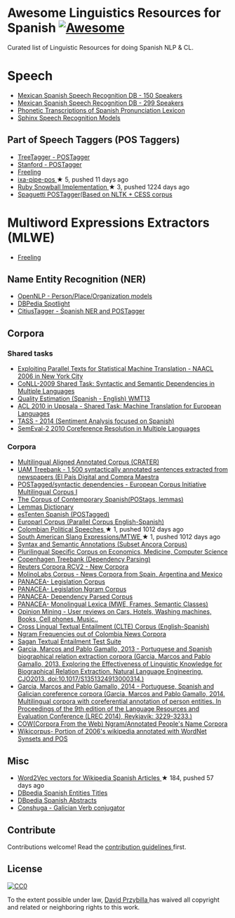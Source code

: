 <h1>
 Awesome Linguistics Resources for Spanish
 <a href="https://github.com/sindresorhus/awesome">
  <img alt="Awesome" src="https://cdn.rawgit.com/sindresorhus/awesome/d7305f38d29fed78fa85652e3a63e154dd8e8829/media/badge.svg"/>
 </a>
</h1>
<p>
 Curated list of Linguistic Resources for doing Spanish NLP & CL.
</p>
<h1>
 Speech
</h1>
<ul>
 <li>
  <a href="http://www.speechocean.com/en-ASR-Corpora/631.html">
   Mexican Spanish Speech Recognition DB - 150 Speakers
  </a>
 </li>
 <li>
  <a href="http://www.speechocean.com/en-ASR-Corpora/603.html">
   Mexican Spanish Speech Recognition DB - 299 Speakers
  </a>
 </li>
 <li>
  <a href="http://www.speechocean.com/en-Text-Corpora/692.html">
   Phonetic Transcriptions of Spanish Pronunciation Lexicon
  </a>
 </li>
 <li>
  <a href="http://www.speech.cs.cmu.edu/sphinx/models/hub4spanish_itesm/">
   Sphinx Speech Recognition Models
  </a>
 </li>
</ul>
<h2>
 Part of Speech Taggers (POS Taggers)
</h2>
<ul>
 <li>
  <a href="http://www.cis.uni-muenchen.de/~schmid/tools/TreeTagger/">
   TreeTagger - POSTagger
  </a>
 </li>
 <li>
  <a href="http://nlp.stanford.edu/software/tagger.shtml">
   Stanford - POSTagger
  </a>
 </li>
 <li>
  <a href="http://nlp.lsi.upc.edu/freeling/">
   Freeling
  </a>
 </li>
 <li>
  <a href="https://github.com/ixa-ehu/ixa-pipe-pos">
   ixa-pipe-pos
  </a>
  <span>
   &#9733 5, pushed 11 days ago
  </span>
 </li>
 <li>
  <a href="https://github.com/MaG21/estem">
   Ruby Snowball Implementation
  </a>
  <span>
   &#9733 3, pushed 1224 days ago
  </span>
 </li>
 <li>
  <a href="https://code.google.com/p/spaghetti-tagger/">
   Spaguetti POSTagger(Based on NLTK +  CESS corpus
  </a>
 </li>
</ul>
<h1>
 Multiword Expressions  Extractors (MLWE)
</h1>
<ul>
 <li>
  <a href="http://nlp.lsi.upc.edu/freeling/">
   Freeling
  </a>
 </li>
</ul>
<h2>
 Name Entity Recognition (NER)
</h2>
<ul>
 <li>
  <a href="http://opennlp.sourceforge.net/models-1.5/">
   OpenNLP - Person/Place/Organization models
  </a>
 </li>
 <li>
  <a href="https://github.com/dbpedia-spotlight/dbpedia-spotlight/">
   DBPedia Spotlight
  </a>
 </li>
 <li>
  <a href="http://gramatica.usc.es/pln/tools/CitiusTools.html">
   CitiusTagger - Spanish NER and  POSTagger
  </a>
 </li>
</ul>
<h2>
 Corpora
</h2>
<h3>
 Shared tasks
</h3>
<ul>
 <li>
  <a href="http://www.statmt.org/wmt06/shared-task/">
   Exploiting Parallel Texts for Statistical  Machine Translation -  NAACL 2006 in New York City
  </a>
 </li>
 <li>
  <a href="http://ufal.mff.cuni.cz/conll2009-st/trial-data.html">
   CoNLL-2009 Shared Task: Syntactic and Semantic Dependencies in Multiple Languages
  </a>
 </li>
 <li>
  <a href="http://www.quest.dcs.shef.ac.uk/wmt13_qe.html">
   Quality Estimation (Spanish - English) WMT13
  </a>
 </li>
 <li>
  <a href="http://www.statmt.org/wmt10/translation-task.html">
   ACL 2010 in Uppsala - Shared Task: Machine Translation for European Languages
  </a>
 </li>
 <li>
  <a href="http://www.daedalus.es/TASS2014/tass2014.php">
   TASS - 2014 (Sentiment Analysis focused on Spanish)
  </a>
 </li>
 <li>
  <a href="http://semeval2.fbk.eu/semeval2.php?location=tasks">
   SemEval-2 2010 Coreference Resolution in Multiple Languages
  </a>
 </li>
</ul>
<h3>
 Corpora
</h3>
<ul>
 <li>
  <a href="http://catalog.elra.info/product_info.php?products_id=636">
   Multilingual Aligned Annotated Corpus (CRATER)
  </a>
 </li>
 <li>
  <a href="http://elvira.lllf.uam.es/~sandoval/UAMTreebank.html">
   UAM Treebank - 1,500 syntactically annotated sentences extracted from newspapers (El País Digital and Compra Maestra
  </a>
 </li>
 <li>
  <a href="http://www.elsnet.org/resources/eciCorpus.html">
   POSTagged/syntactic dependencies - European Corpus Initiative Multilingual Corpus I
  </a>
 </li>
 <li>
  <a href="http://sfncorpora.uab.es/CQPweb/cea/">
   The Corpus of Contemporary Spanish(POStags, lemmas)
  </a>
 </li>
 <li>
  <a href="http://sfn.uab.es:8080/SFN/dictionary/dictionary-information-lemmas-and-expanded-forms">
   Lemmas Dictionary
  </a>
 </li>
 <li>
  <a href="http://www.sketchengine.co.uk/documentation/wiki/Corpora/TenTen/esTenTen">
   esTenten Spanish (POSTagged)
  </a>
 </li>
 <li>
  <a href="http://www.statmt.org/europarl/">
   Europarl Corpus (Parallel Corpus English-Spanish)
  </a>
 </li>
 <li>
  <a href="https://github.com/dav009/LatinamericanTextResources">
   Colombian Political Speeches
  </a>
  <span>
   &#9733 1, pushed 1012 days ago
  </span>
 </li>
 <li>
  <a href="https://github.com/dav009/LatinamericanTextResources">
   South American Slang Expressions/MTWE
  </a>
  <span>
   &#9733 1, pushed 1012 days ago
  </span>
 </li>
 <li>
  <a href="http://ufal.mff.cuni.cz/conll2009-st/trial/CoNLL2009-ST-Spanish-trial.zip">
   Syntax and Semantic Annotations (Subset Ancora Corpus)
  </a>
 </li>
 <li>
  <a href="http://www.iula.upf.edu/corpus/corpusuk.htm">
   Plurilingual Specific Corpus on Economics, Medicine, Computer Science
  </a>
 </li>
 <li>
  <a href="http://code.google.com/p/copenhagen-dependency-treebank/">
   Copenhagen  Treebank (Dependency Parsing)
  </a>
 </li>
 <li>
  <a href="http://trec.nist.gov/data/reuters/reuters.html">
   Reuters Corpora RCV2 - New Corpora
  </a>
 </li>
 <li>
  <a href="http://www.molinolabs.com/corpus.html">
   MolinoLabs Corpus - News Corpora from Spain, Argentina and Mexico
  </a>
 </li>
 <li>
  <a href="http://panacea-lr.eu/en/info-for-researchers/data-sets/monolingual-corpora">
   PANACEA- Legislation Corpus
  </a>
 </li>
 <li>
  <a href="http://panacea-lr.eu/en/info-for-researchers/data-sets/monolingual-corpora-n-grams/">
   PANACEA- Legislation Ngram Corpus
  </a>
 </li>
 <li>
  <a href="http://panacea-lr.eu/en/info-for-researchers/data-sets/dependency-parsed-corpora/">
   PANACEA- Dependency Parsed Corpus
  </a>
 </li>
 <li>
  <a href="http://panacea-lr.eu/en/info-for-researchers/data-sets/monolingual-lexica/">
   PANACEA- Monolingual Lexica (MWE, Frames, Semantic Classes)
  </a>
 </li>
 <li>
  <a href="https://www.sfu.ca/~mtaboada/research/SFU_Review_Corpus.html">
   Opinion Mining - User reviews on Cars, Hotels, Washing machines, Books, Cell phones, Music..
  </a>
 </li>
 <li>
  <a href="http://www.celct.it/resources.php?id_page=CLTE">
   Cross Lingual Textual Entailment (CLTE) Corpus (English-Spanish)
  </a>
 </li>
 <li>
  <a href="http://ngrams.cavorite.com/datos/">
   Ngram Frequencies out of Colombia News Corpora
  </a>
 </li>
 <li>
  <a href="http://www.investigacion.frc.utn.edu.ar/mslabs/~jcastillo/Sagan-test-suite/">
   Sagan Textual Entailment Test Suite
  </a>
 </li>
 <li>
  <a href="http://gramatica.usc.es/~marcos/corpora_nle.tgz">
   Garcia, Marcos and Pablo Gamallo, 2013 - Portuguese and Spanish biographical relation extraction corpora (Garcia, Marcos and Pablo Gamallo, 2013. Exploring the Effectiveness of Linguistic Knowledge for Biographical Relation Extraction. Natural Language Engineering, CJO2013. doi:10.1017/S1351324913000314.)
  </a>
 </li>
 <li>
  <a href="http://gramatica.usc.es/~marcos/resources/corpora_coref.tar.bz2">
   Garcia, Marcos and Pablo Gamallo, 2014 - Portuguese, Spanish and Galician coreference corpora (Garcia, Marcos and Pablo Gamallo, 2014. Multilingual corpora with coreferential annotation of person entities. In Proceedings of the 9th edition of the Language Resources and Evaluation Conference (LREC 2014), Reykjavik: 3229-3233.)
  </a>
 </li>
 <li>
  <a href="http://hpsg.fu-berlin.de/cow/">
   COW(Corpora From the Web) Ngram/Annotated People's Name Corpora
  </a>
 </li>
 <li>
  <a href="http://www.cs.upc.edu/~nlp/wikicorpus/">
   Wikicorpus- Portion of 2006's wikipedia annotated with WordNet Synsets and POS
  </a>
 </li>
</ul>
<h2>
 Misc
</h2>
<ul>
 <li>
  <a href="https://github.com/idio/wiki2vec">
   Word2Vec vectors for Wikipedia Spanish Articles
  </a>
  <span>
   &#9733 184, pushed 57 days ago
  </span>
 </li>
 <li>
  <a href="http://data.dws.informatik.uni-mannheim.de/dbpedia/2014/es/labels_es.nt.bz2">
   DBpedia Spanish Entities Titles
  </a>
 </li>
 <li>
  <a href="http://data.dws.informatik.uni-mannheim.de/dbpedia/2014/es/short_abstracts_es.nt.bz2">
   DBpedia Spanish Abstracts
  </a>
 </li>
 <li>
  <a href="http://gramatica.usc.es/pln/tools/conjugador/download.html">
   Conshuga - Galician Verb conjugator
  </a>
 </li>
</ul>
<h2>
 Contribute
</h2>
<p>
 Contributions welcome! Read the
 <a href="contributing.md">
  contribution guidelines
 </a>
 first.
</p>
<h2>
 License
</h2>
<p>
 <a href="https://creativecommons.org/publicdomain/zero/1.0/">
  <img alt="CC0" src="https://i.creativecommons.org/p/zero/1.0/88x31.png"/>
 </a>
</p>
<p>
 To the extent possible under law,
 <a href="http://alejandro.pictures">
  David Przybilla
 </a>
 has waived all copyright and related or neighboring rights to this work.
</p>
